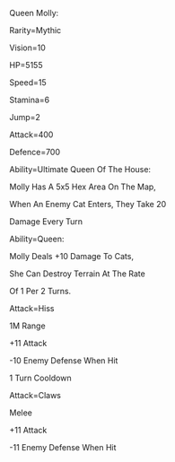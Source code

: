 Queen Molly:

Rarity=Mythic

Vision=10

HP=5155

Speed=15

Stamina=6

Jump=2

Attack=400

Defence=700

Ability=Ultimate Queen Of The House:

Molly Has A 5x5 Hex Area On The Map,

When An Enemy Cat Enters, They Take 20

Damage Every Turn

Ability=Queen:

Molly Deals +10 Damage To Cats,

She Can Destroy Terrain At The Rate

Of 1 Per 2 Turns.

Attack=Hiss

1M Range

+11 Attack

-10 Enemy Defense When Hit

1 Turn Cooldown

Attack=Claws

Melee

+11 Attack

-11 Enemy Defense When Hit
